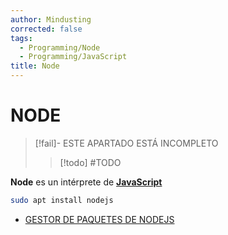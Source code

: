 ```yaml
---
author: Mindusting
corrected: false
tags:
  - Programming/Node
  - Programming/JavaScript
title: Node
---
```


# NODE

> [!fail]- ESTE APARTADO ESTÁ INCOMPLETO
> > [!todo] #TODO

**Node** es un intérprete de [**JavaScript**](../js/js.md)

```bash
sudo apt install nodejs
```

- [GESTOR DE PAQUETES DE NODEJS](node_npm.md)
